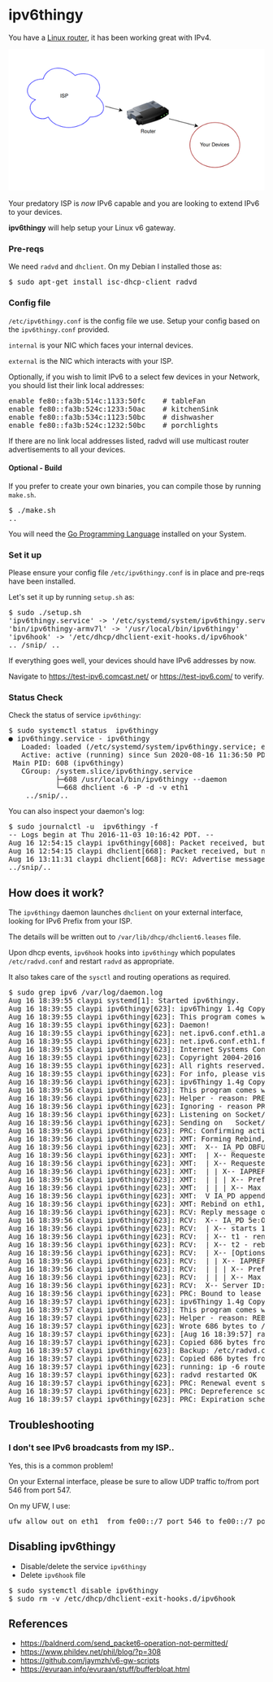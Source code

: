 # ipv6thingy 

You have a [Linux router](https://evuraan.info/evuraan/stuff/bufferbloat.html), it has been working great with IPv4. 

![Layout](Layout.png)
 
Your predatory ISP is <i>now</i> IPv6 capable and you are looking to extend IPv6 to your devices.  

<b>ipv6thingy</b> will help setup your Linux v6 gateway. 

### Pre-reqs
We need `radvd` and `dhclient`. On my Debian I installed those as:

<pre>
$ sudo apt-get install isc-dhcp-client radvd
</pre>

### Config file 
`/etc/ipv6thingy.conf` is the config file we use. Setup your config based on the `ipv6thingy.conf` provided.

`internal` is your NIC which faces your internal devices. 

`external` is the NIC which interacts with your ISP.

Optionally, if you wish to limit IPv6 to a select few devices in your Network, you should list their link local addresses:

<pre>
enable fe80::fa3b:514c:1133:50fc	# tableFan
enable fe80::fa3b:524c:1233:50ac	# kitchenSink
enable fe80::fa3b:534c:1123:50bc	# dishwasher
enable fe80::fa3b:524c:1232:50bc	# porchlights
</pre>

If there are no link local addresses listed, radvd will use multicast router advertisements to all your devices.

#### Optional - Build 
If you prefer to create your own binaries, you can compile those by running `make.sh`. 
<pre>
$ ./make.sh
..
</pre>
You will need the [Go Programming Language](https://golang.org/dl/) installed on your System.

### Set it up
Please ensure your config file `/etc/ipv6thingy.conf` is in place and pre-reqs have been installed. 

Let's set it up by running `setup.sh` as:
<pre>
$ sudo ./setup.sh 
'ipv6thingy.service' -> '/etc/systemd/system/ipv6thingy.service'
'bin/ipv6thingy-armv7l' -> '/usr/local/bin/ipv6thingy'
'ipv6hook' -> '/etc/dhcp/dhclient-exit-hooks.d/ipv6hook'
.. /snip/ .. 
</pre>

If everything goes well, your devices should have IPv6 addresses by now. 

Navigate to https://test-ipv6.comcast.net/ or https://test-ipv6.com/ to verify. 

### Status Check
Check the status of service `ipv6thingy`: 
<pre>
$ sudo systemctl status  ipv6thingy
● ipv6thingy.service - ipv6thingy
   Loaded: loaded (/etc/systemd/system/ipv6thingy.service; enabled; vendor preset: enabled)
   Active: active (running) since Sun 2020-08-16 11:36:50 PDT; 2h 9min ago
 Main PID: 608 (ipv6thingy)
   CGroup: /system.slice/ipv6thingy.service
           ├─608 /usr/local/bin/ipv6thingy --daemon
           └─668 dhclient -6 -P -d -v eth1
    ../snip/..
</pre>

You can also inspect your daemon's log:
<pre>
$ sudo journalctl -u  ipv6thingy -f
-- Logs begin at Thu 2016-11-03 10:16:42 PDT. --
Aug 16 12:54:15 claypi ipv6thingy[608]: Packet received, but nothing done with it.
Aug 16 12:54:15 claypi dhclient[668]: Packet received, but nothing done with it.
Aug 16 13:11:31 claypi dhclient[668]: RCV: Advertise message on eth1 from fe80:: 
../snip/..
</pre>

## How does it work?

The `ipv6thingy` daemon launches `dhclient` on your external interface, looking for IPv6 Prefix from your ISP. 

The details will be written out to `/var/lib/dhcp/dhclient6.leases` file. 

Upon dhcp events, `ipv6hook` hooks into `ipv6thingy` which populates `/etc/radvd.conf` and restart `radvd` as appropriate. 

It also takes care of the `sysctl` and routing operations as required. 

<pre>
$ sudo grep ipv6 /var/log/daemon.log
Aug 16 18:39:55 claypi systemd[1]: Started ipv6thingy.
Aug 16 18:39:55 claypi ipv6thingy[623]: ipv6Thingy 1.4g Copyright (C) 2020 Evuraan <evuraan@gmail.com>
Aug 16 18:39:55 claypi ipv6thingy[623]: This program comes with ABSOLUTELY NO WARRANTY.
Aug 16 18:39:55 claypi ipv6thingy[623]: Daemon!
Aug 16 18:39:55 claypi ipv6thingy[623]: net.ipv6.conf.eth1.accept_ra = 2
Aug 16 18:39:55 claypi ipv6thingy[623]: net.ipv6.conf.eth1.forwarding = 0
Aug 16 18:39:55 claypi ipv6thingy[623]: Internet Systems Consortium DHCP Client 4.3.5
Aug 16 18:39:55 claypi ipv6thingy[623]: Copyright 2004-2016 Internet Systems Consortium.
Aug 16 18:39:55 claypi ipv6thingy[623]: All rights reserved.
Aug 16 18:39:55 claypi ipv6thingy[623]: For info, please visit https://www.isc.org/software/dhcp/
Aug 16 18:39:56 claypi ipv6thingy[623]: ipv6Thingy 1.4g Copyright (C) 2020 Evuraan <evuraan@gmail.com>
Aug 16 18:39:56 claypi ipv6thingy[623]: This program comes with ABSOLUTELY NO WARRANTY.
Aug 16 18:39:56 claypi ipv6thingy[623]: Helper - reason: PREINIT6, Iface: eth1
Aug 16 18:39:56 claypi ipv6thingy[623]: Ignoring - reason PREINIT6 not valid
Aug 16 18:39:56 claypi ipv6thingy[623]: Listening on Socket/eth1
Aug 16 18:39:56 claypi ipv6thingy[623]: Sending on   Socket/eth1
Aug 16 18:39:56 claypi ipv6thingy[623]: PRC: Confirming active lease (INIT-REBOOT).
Aug 16 18:39:56 claypi ipv6thingy[623]: XMT: Forming Rebind, 0 ms elapsed.
Aug 16 18:39:56 claypi ipv6thingy[623]: XMT:  X-- IA_PD OBFUSCATED
Aug 16 18:39:56 claypi ipv6thingy[623]: XMT:  | X-- Requested renew  +3600
Aug 16 18:39:56 claypi ipv6thingy[623]: XMT:  | X-- Requested rebind +5400
Aug 16 18:39:56 claypi ipv6thingy[623]: XMT:  | | X-- IAPREFIX 2601:OBFUSCATED:123::/64
Aug 16 18:39:56 claypi ipv6thingy[623]: XMT:  | | | X-- Preferred lifetime +7200
Aug 16 18:39:56 claypi ipv6thingy[623]: XMT:  | | | X-- Max lifetime +7500
Aug 16 18:39:56 claypi ipv6thingy[623]: XMT:  V IA_PD appended.
Aug 16 18:39:56 claypi ipv6thingy[623]: XMT: Rebind on eth1, interval 1090ms.
Aug 16 18:39:56 claypi ipv6thingy[623]: RCV: Reply message on eth1 from fe80::OBFUSCATED
Aug 16 18:39:56 claypi ipv6thingy[623]: RCV:  X-- IA_PD 5e:OBFUSCATED:ec
Aug 16 18:39:56 claypi ipv6thingy[623]: RCV:  | X-- starts 1597628396
Aug 16 18:39:56 claypi ipv6thingy[623]: RCV:  | X-- t1 - renew  +105260
Aug 16 18:39:56 claypi ipv6thingy[623]: RCV:  | X-- t2 - rebind +168416
Aug 16 18:39:56 claypi ipv6thingy[623]: RCV:  | X-- [Options]
Aug 16 18:39:56 claypi ipv6thingy[623]: RCV:  | | X-- IAPREFIX 2OBFUSCATED::/64
Aug 16 18:39:56 claypi ipv6thingy[623]: RCV:  | | | X-- Preferred lifetime 210520.
Aug 16 18:39:56 claypi ipv6thingy[623]: RCV:  | | | X-- Max lifetime 210520.
Aug 16 18:39:56 claypi ipv6thingy[623]: RCV:  X-- Server ID: 00:01:00OBFUSCATED
Aug 16 18:39:56 claypi ipv6thingy[623]: PRC: Bound to lease 00:01:00OBFUSCATED
Aug 16 18:39:57 claypi ipv6thingy[623]: ipv6Thingy 1.4g Copyright (C) 2020 Evuraan <evuraan@gmail.com>
Aug 16 18:39:57 claypi ipv6thingy[623]: This program comes with ABSOLUTELY NO WARRANTY.
Aug 16 18:39:57 claypi ipv6thingy[623]: Helper - reason: REBIND6, Iface: eth1
Aug 16 18:39:57 claypi ipv6thingy[623]: Wrote 686 bytes to /tmp/temp-1597628397214453514
Aug 16 18:39:57 claypi ipv6thingy[623]: [Aug 16 18:39:57] radvd (725): config file, /tmp/temp-1597628397214453514, syntax ok
Aug 16 18:39:57 claypi ipv6thingy[623]: Copied 686 bytes from /etc/radvd.conf to /etc/backup-radvd-1597628397214453514
Aug 16 18:39:57 claypi ipv6thingy[623]: Backup: /etc/radvd.conf saved as /etc/backup-radvd-1597628397214453514
Aug 16 18:39:57 claypi ipv6thingy[623]: Copied 686 bytes from /tmp/temp-1597628397214453514 to /etc/radvd.conf
Aug 16 18:39:57 claypi ipv6thingy[623]: running: ip -6 route add 2OBFUSCATED/64 dev eth0
Aug 16 18:39:57 claypi ipv6thingy[623]: radvd restarted OK
Aug 16 18:39:57 claypi ipv6thingy[623]: PRC: Renewal event scheduled in 105259 seconds, to run for 63156 seconds.
Aug 16 18:39:57 claypi ipv6thingy[623]: PRC: Depreference scheduled in 210519 seconds.
Aug 16 18:39:57 claypi ipv6thingy[623]: PRC: Expiration scheduled in 210519 seconds.
</pre>

## Troubleshooting

### I don't see IPv6 broadcasts from my ISP..
Yes, this is a common problem! 

On your External interface, please be sure to allow UDP traffic to/from port 546 from port 547. 

On my UFW, I use:
<pre>
ufw allow out on eth1  from fe00::/7 port 546 to fe00::/7 port 547  proto udp 
</pre>

## Disabling ipv6thingy

- Disable/delete the service `ipv6thingy`
- Delete `ipv6hook` file 
<pre>
$ sudo systemctl disable ipv6thingy
$ sudo rm -v /etc/dhcp/dhclient-exit-hooks.d/ipv6hook
</pre>

## References
- https://baldnerd.com/send_packet6-operation-not-permitted/
- https://www.phildev.net/phil/blog/?p=308
- https://github.com/jaymzh/v6-gw-scripts
- https://evuraan.info/evuraan/stuff/bufferbloat.html

